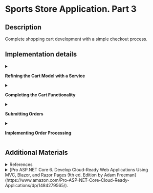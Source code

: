 #  Sports Store Application. Part 3

## Description

Complete shopping cart development with a simple checkout process.

## Implementation details

<details>
<summary>

**Refining the Cart Model with a Service**
</summary>

- Go to the cloned repository of the previous step `Sport Store Application. Part 2`. 

- Switch to the `sports-store-application-3` branch and do a fast-forward merge according to changes from the `main` branch.

```
$ git checkout sports-store-application-3

$ git merge main --ff

```
- Continue your work in Visual Studio or other IDE.

- Build project, run application and request http://localhost:5000/. All functionalities implemented in the previous step should work.

- To can override the members of the `Cart` class apply the `virtual` keyword to the `AddItem`, `RemoveLine`, `Clear` methods of the `Cart` class

```
namespace SportsStore.Models
{
    public class Cart
    {
        . . .

      ➥public virtual void AddItem(Product product, int quantity)
        {
            . . .
        }

      ➥public virtual void RemoveLine(Product product)
        {
            . . .
        }

      ➥public virtual void Clear()
        {
            . . .
        }
    }
}
```
- Add a `SessionCart` class to `SessionCart.cs` file to the `Models` folder.

```
using Newtonsoft.Json;
using SportsStore.Infrastructure;

namespace SportsStore.Models
{
  ➥public class SessionCart : Cart
    {
        public static Cart GetCart(IServiceProvider services)
        {
            ISession? session = services.GetRequiredService<IHttpContextAccessor>().HttpContext?.Session;
            SessionCart cart = session?.GetJson<SessionCart>("Cart") ?? new SessionCart();
            cart.Session = session;
            return cart;
        }

        [JsonIgnore]
        public ISession? Session { get; set; }

        public override void AddItem(Product product, int quantity)
        {
            base.AddItem(product, quantity);
            Session?.SetJson("Cart", this);
        }

        public override void RemoveLine(Product product)
        {
            base.RemoveLine(product);
            Session?.SetJson("Cart", this);
        }

        public override void Clear()
        {
            base.Clear();
            Session?.Remove("Cart");
        }
    }
}        
```
-  Register a service for the `Cart` class in the `Progrem.cs` file.

```
  . . .
  
  builder.Services.AddSession();
➥builder.Services.AddScoped<Cart>(SessionCart.GetCart);
➥builder.Services.AddSingleton<IHttpContextAccessor, HttpContextAccessor>();
. . .
        
```     
- Simplify the `CartController` class where `Cart` objects are used.

```
using Microsoft.AspNetCore.Mvc;
using SportsStore.Infrastructure;
using SportsStore.Models;
using SportsStore.Models.Repository;
using SportsStore.Models.ViewModels;

namespace SportsStore.Controllers
{
    public class CartController : Controller
    {
        private IStoreRepository repository;

      ➥public CartController(IStoreRepository repository, Cart cart)
        {
            this.repository = repository;
            this.Cart = cart;
        }

      ➥public Cart Cart { get; set; }

        [HttpGet]
        public IActionResult Index(string returnUrl)
        {
            return View(new CartViewModel
            {
                ReturnUrl = returnUrl ?? "/",
                Cart = this.Cart
            });
        }

        [HttpPost]
      ➥public IActionResult Index(long productId, string returnUrl)
        {
            Product? product = repository.Products.FirstOrDefault(p => p.ProductId == productId);

            if (product != null)
            {
                this.Cart.AddItem(product, 1);

                return View(new CartViewModel 
                {
                    Cart = this.Cart, 
                    ReturnUrl = returnUrl 
                });
            }

            return RedirectToAction("Index", "Home");
        }
    }
}
```

- Restart ASP.NET Core and request http://localhost:5000/.

![](Images/3.1.png)

- Add and view changes and than commit.

```
$ git status
$ git add *.cs *.csproj *.cshtml
$ git diff --staged
$ git commit -m "Refining the Cart Model with a Service."
```
</details>

<details>
<summary>

**Completing the Cart Functionality**
</summary>

- To remove items from the cart add to the `Index.cshtml` Razor View file from `SportsStore/Views/Cart` folder a `Remove` button  that will submit an HTTP POST request.

```
. . .
@foreach (var line in Model.Cart.Lines)
{
    <tr>
        . . .
        <td class="text-right">
            @((line.Quantity * line.Product.Price).ToString("c"))
        </td>
      ➥<td class="text-center">
            <form method="post" asp-action="Remove" asp-controller="Cart">
                <input type="hidden" name="ProductID" value="@line.Product.ProductId"/>
                <input type="hidden" name="returnUrl" value="@Model?.ReturnUrl"/>
                <button type="submit" class="btn btn-sm btn-danger">
                    Remove
                </button>
            </form>
        </td>
    </tr>
}
. . .
```

- Add a `Remove` action method to the `CartController` class.

```
using Microsoft.AspNetCore.Mvc;
using SportsStore.Infrastructure;
using SportsStore.Models;
using SportsStore.Models.Repository;
using SportsStore.Models.ViewModels;

namespace SportsStore.Controllers
{
    public class CartController : Controller
    {
        . . .

        [HttpPost]
      ➥public IActionResult Remove(long productId, string returnUrl)
        {
            Cart.RemoveLine(Cart.Lines.First(cl => cl.Product.ProductId == productId).Product)
            return View("Index", new CartViewModel
            {
                Cart = Cart,
                ReturnUrl = returnUrl ?? "/"
            });
        }
        . . . 
    }
} 
```
- Add new `remove` route to the `Program` file.

```
. . .

  app.MapControllerRoute(
      name: "pagination",
      pattern: "Products/Page{productPage:int}",
      defaults: new { Controller = "Home", action = "Index", productPage = 1 });
  
  app.MapControllerRoute(
      name: "categoryPage",
      pattern: "{category}/Page{productPage:int}",
      defaults: new { Controller = "Home", action = "Index" });
  
  app.MapControllerRoute(
      name: "category",
      pattern: "Products/{category}",
      defaults: new { Controller = "Home", action = "Index", productPage = 1 });
  
  app.MapControllerRoute(
      name: "shoppingCart",
      pattern: "Cart",
      defaults: new { Controller = "Cart", action = "Index" });
  
  app.MapControllerRoute(
      name: "default",
      pattern: "/",
      defaults: new { Controller = "Home", action = "Index" });
  
➥app.MapControllerRoute(
      name: "remove",
      pattern: "Remove",
      defaults: new { Controller = "Cart", action = "Remove" });
  . . .
```
- Restart ASP.NET Core and request http://localhost:5000/Cart

![](Images/3.2.png)

- Add a widget that summarizes the contents of the cart and that can be clicked to display the cart contents throughout the application. Use the `Font Awesome` package, which is an excellent set of open source icons that are integrated into applications as fonts, where each character in the font is a different image (see http://fortawesome.github.io/Font-Awesome). To install the [client-side](https://docs.microsoft.com/en-us/aspnet/core/client-side/libman/libman-cli?view=aspnetcore-3.1) package, use a PowerShell command prompt to run the command (or use [Visual Studio possibilities](https://docs.microsoft.com/en-us/aspnet/core/client-side/libman/libman-vs?view=aspnetcore-6.0))

```
libman install font-awesome -d wwwroot/lib/font-awesome

```

The `libman.json` file looks like this (always check for up-to-date versions of the libraries you use)

```
{
  "version": "1.0",
  "defaultProvider": "cdnjs",
  "libraries": [
    {
      "library": "bootstrap@5.2.0",
      "destination": "wwwroot/lib/bootstrap"
    },
    {
      "provider": "cdnjs",
      "library": "font-awesome@6.1.2",
      "destination": "wwwroot/lib/font-awesome/"
    }
  ]
}
```

- Add a `CartSummaryViewComponent` class to the `CartSummaryViewComponent.cs` file to the `Components` folder.

```
namespace SportsStore.Components
{
  ➥public class CartSummaryViewComponent : ViewComponent
    {
        private Cart cart;

        public CartSummaryViewComponent(Cart cart)
        {
            this.cart = cart;
        }

        public IViewComponentResult Invoke()
        {
            return View(cart);
        }
    }
}
```

- Created the `Views/Shared/Components/CartSummary` folder and add to it a View Component named `Default.cshtml` with the following content.

```
@model Cart

<div class="">
    @if (Model.Lines.Any())
    {
        <small class="navbar-text">
            <b>Your cart:</b>
            @Model?.Lines.Sum(x => x.Quantity) item(s)
            @Model?.ComputeTotalValue().ToString("c")
        </small>
    }
    <a asp-route="shoppingCart"
       asp-route-returnurl="@ViewContext.HttpContext.Request.PathAndQuery()">
        <i class="fa fa-shopping-cart"></i>
    </a>
</div>
```

- To display a button with the Font Awesome cart icon and, if there are items in the cart, provides a snapshot that details the number of items and their total value, add the `Cart Summary` to the `_Layout.cshtml` file to the `Views/Shared` folder.

```
<!DOCTYPE html>
<html>
<head>
    <meta name="viewport" content="width=device-width" />
    <title>SportsStore</title>
    <link href="/lib/bootstrap/css/bootstrap.min.css" rel="stylesheet" />
    <link href="/lib/font-awesome/css/all.min.css" rel="stylesheet" />
</head>
<body>
    <div class="bg-primary text-white p-2">
        <div class="container-fluid">
            <div class="row">
                <div class="col navbar-brand">SPORTS STORE</div>
                <div class="col-6 navbar-text text-end">
                  ➥<vc:cart-summary />
                </div>
            </div>
        </div>
    </div>
    <div class="row m-1 p-1">
        <div id="categories" class="col-3">
            <vc:navigation-menu />
        </div>
        <div class="col-9">
            @RenderBody()
        </div>
    </div>
</body>
</html>
```

- Restart ASP.NET Core and request http://localhost:5000/Page2. 

Add `Human Chess Board`.

![](Images/3.3.png)

Click `Continue shopping button`.

![](Images/3.4.png)

The widget that summarizes the contents of the cart looks like this.

![](Images/3.5.png)

If you press the cart icon, you will see summarizes the contents of the cart in details.

![](Images/3.6.png)

- Add and view changes and than commit.

```
$ git status
$ git add *.cs *.cshtml *.json *.csproj
$ git diff --staged
$ git commit -m "Completing the Cart Functionality."
```
</details>

<details>
<summary>

**Submitting Orders**

</summary>

- To represent the shipping details for a customer add a `Order.cs` class file to the `Models` folder.

```
using System.ComponentModel.DataAnnotations;
using Microsoft.AspNetCore.Mvc.ModelBinding;

namespace SportsStore.Models
{
  ➥public class Order
    {
        [BindNever]
        public int OrderId { get; set; }

        [BindNever]
        public ICollection<CartLine> Lines { get; set; } = new List<CartLine>();

        [Required(ErrorMessage = "Please enter a name")]
        public string? Name { get; set; }

        [Required(ErrorMessage = "Please enter the first address line")]
        public string? Line1 { get; set; }

        public string? Line2 { get; set; }

        public string? Line3 { get; set; }

        [Required(ErrorMessage = "Please enter a city name")]
        public string? City { get; set; }

        [Required(ErrorMessage = "Please enter a state name")]
        public string? State { get; set; }

        public string? Zip { get; set; }

        [Required(ErrorMessage = "Please enter a country name")]
        public string? Country { get; set; }

        public bool GiftWrap { get; set; }
    }
}
```

-  Add a `Checkout` button to the cart view to the `Index.cshtml` file to the `SportsStore/Views/Cart` folder.

```
@model CartViewModel

@{
    Layout = "_CartLayout";
}

<h2>Your cart</h2>
<table class="table table-bordered table-striped">
. . .
</table>
<div class="text-center">
    <a class="btn btn-primary" href="@Model.ReturnUrl">Continue shopping</a>
  ➥<a class="btn btn-primary" asp-route="checkout">Checkout</a>
</div>

```

- Add a `OrderController` class with a `Checkout` action method to the `OrderController.cs` file to the `Controllers` folder.

```
using Microsoft.AspNetCore.Mvc;
using SportsStore.Models;
using SportsStore.Models.Repository;

namespace SportsStore.Controllers
{
  ➥public class OrderController : Controller
    {
        public ViewResult Checkout() => View(new Order());
    }
}
```

- Create the `Views/Order` folder and added to it a Razor View called `Checkout.cshtml`.

```   
@model Order

<h2>Check out now</h2>
<p>Please enter your details, and we'll ship your goods right away!</p>
<form asp-action="Checkout" method="post">
    <h3>Ship to</h3>
    <div class="form-group">
        <label>Name:</label><input asp-for="Name" class="form-control" />
    </div>
    <h3>Address</h3>
    <div class="form-group">
        <label>Line 1:</label><input asp-for="Line1" class="form-control" />
    </div>
    <div class="form-group">
        <label>Line 2:</label><input asp-for="Line2" class="form-control" />
    </div>
    <div class="form-group">
        <label>Line 3:</label><input asp-for="Line3" class="form-control" />
    </div>
    <div class="form-group">
        <label>City:</label><input asp-for="City" class="form-control" />
    </div>
    <div class="form-group">
        <label>State:</label><input asp-for="State" class="form-control" />
    </div>
    <div class="form-group">
        <label>Zip:</label><input asp-for="Zip" class="form-control" />
    </div>
    <div class="form-group">
        <label>Country:</label><input asp-for="Country" class="form-control" />
    </div>
    <h3>Options</h3>
    <div class="checkbox">
        <label>
            <input asp-for="GiftWrap" /> Gift wrap these items
        </label>
    </div>
    <div class="text-center">
        <input class="btn btn-primary" type="submit" value="Complete Order" />
    </div>
</form>
```

- Add `checkout` route to the `Program.cs` file

```
  . . .
➥app.MapControllerRoute(
      "checkout",
      "Checkout",
      new { Controller = "Order", action = "Checkout" });
  
  app.MapControllerRoute(
      "remove",
      "Remove",
      new { Controller = "Cart", action = "Remove" });
  . . .    
```
    
- Restart ASP.NET Core and request http://localhost:5000/Checkout.

![](Images/3.7.png)

- Add and view changes and than commit.

```
$ git status
$ git add *.cs *.cshtml
$ git diff --staged
$ git commit -m "Submitting Orders."

```

</details>

<details>
<summary>

**Implementing Order Processing**

</summary>

- Add a new `Orders` property to the `StoreDbContext` database context class.

```
namespace SportsStore.Models
{
    public class StoreDbContext : DbContext
    {
        public StoreDbContext(DbContextOptions<StoreDbContext> options)
            : base(options) { }

        public DbSet<Product> Products => this.Set<Product>();

      ➥public DbSet<Order> Orders => Set<Order>();
    }
}
```

-  To create the migration, use a PowerShell command prompt to run the command.

```
dotnet ef migrations add Orders

```
_This migration will be applied automatically when the application starts because the `SeedData` calls the `Migrate` method provided by Entity Framework Core._

- Follow the same pattern that was used for the `Product` repository for providing access to `Order` objects. Add the `IOrderRepository.cs` interface file to the `Models/Repository` folder.

```
namespace SportsStore.Models.Repository
{
  ➥public interface IOrderRepository
    {
        IQueryable<Order> Orders { get; }

        void SaveOrder(Order order);
    }
}
```

- To implement the order repository interface, add a `EFOrderRepository` class to the `EFOrderRepository.cs` file to the `Models` folder.

```
using Microsoft.EntityFrameworkCore;

namespace SportsStore.Models.Repository
{
  ➥public class EFOrderRepository : IOrderRepository
    {
        private StoreDbContext context;

        public EFOrderRepository(StoreDbContext context)
        {
            this.context = context;
        }

        public IQueryable<Order> Orders => context.Orders
            .Include(o => o.Lines)
            .ThenInclude(l => l.Product);

        public void SaveOrder(Order order)
        {
            context.AttachRange(order.Lines.Select(l => l.Product));

            if (order.OrderId == 0)
            {
                context.Orders.Add(order);
            }

            context.SaveChanges();
        }
    }
}
```
This class implements the `IOrderRepository` interface using Entity Framework Core, allowing the set of `Order` objects that have been stored to be retrieved and allowing for orders to be created or changed.

- Register the `Order Repository Service` in the `Program.cs` file. 

```
. . .
  builder.Services.AddScoped<IStoreRepository, EFStoreRepository>();
➥builder.Services.AddScoped<IOrderRepository, EFOrderRepository>();
  builder.Services.AddDistributedMemoryCache();
  builder.Services.AddSession();
. . .
```   
- To complete the `OrderController` class modify the constructor so that it receives the services it requires to process an order and add an action method that will handle the HTTP form POST request when the user clicks the Complete `Order button`. 

```
using Microsoft.AspNetCore.Mvc;
using SportsStore.Models;
using SportsStore.Models.Repository;

namespace SportsStore.Controllers
{
    public class OrderController : Controller
    {
      ➥private IOrderRepository orderRepository;

      ➥private Cart cart;

      ➥public OrderController(IOrderRepository orderRepository, Cart cart)
        {
            this.orderRepository = orderRepository;
            this.cart = cart;
        }

      ➥public ViewResult Checkout() => View(new Order());

        [HttpPost]
      ➥public IActionResult Checkout(Order order)
        {
            if (!cart.Lines.Any())
            {
                ModelState.AddModelError("", "Sorry, your cart is empty!");
            }

            if (ModelState.IsValid)
            {
                order.Lines = cart.Lines.ToArray();
                orderRepository.SaveOrder(order);
                cart.Clear();
                return View("Completed", order.OrderId);
            }
            
            return View();
        }
    }
}

```
- Add a Validation Summary to the `Checkout.cshtml` Razor View file.

```
  @model Order
  
  <h2>Check out now</h2>
  <p>Please enter your details, and we'll ship your goods right away!</p>
➥<div asp-validation-summary="All" class="text-danger"></div>
  <form asp-action="Checkout" method="post">
. . .
```
- Restart ASP.NET Core and request http://localhost:5000/Checkout. 

![](Images/3.8.png)

- To complete the checkout process, create a `Completed.cshtml` Razor View that displays a thank-you message with a summary of the orders

```
@model int

@{
    this.Layout = "_CartLayout";
}

<div class="text-center">
    <h2>Thanks!</h2>
    <p>Thanks for placing order #@Model.</p>
    <p>We'll ship your goods as soon as possible.</p>
    <a class="btn btn-primary" asp-route="default">Return to Store</a>
</div>
```
and `Checkout` action method to the `OrderController` class.

```
using Microsoft.AspNetCore.Mvc;
using SportsStore.Models;
using SportsStore.Models.Repository;

namespace SportsStore.Controllers
{
    public class OrderController : Controller
    {
        private IOrderRepository orderRepository;

        private Cart cart;

        public OrderController(IOrderRepository orderRepository, Cart cart)
        {
            this.orderRepository = orderRepository;
            this.cart = cart;
        }

        public ViewResult Checkout() => View(model: new Order());

        [HttpPost]
      ➥public IActionResult Checkout(Order order)
        {
            if (!cart.Lines.Any())
            {
                ModelState.AddModelError(key: string.Empty, errorMessage: "Sorry, your cart is empty!");
            }

            if (ModelState.IsValid)
            {
                order.Lines = cart.Lines.ToArray();
                orderRepository.SaveOrder(order: order);
                cart.Clear();
                return View(viewName: "Completed", model: order.OrderId);
            }

            return View();
        }
    }
}

```

- Restart ASP.NET Core and request http://localhost:5000/Checkout. 

![](Images/3.9.png)

- Add and view changes and than commit.

```
$ git status
$ git add *.cs *.csproj *.cshtml
$ git diff --staged
$ git commit -m "Implementing Order Processing."
```

- Push the local branch to the remote branch.

```
$ git push --set-upstream origin sports-store-application-3

```
- Switch to the `main` branch and do a merge according to changes from the `sports-store-application-3` branch.

```
$ git checkout main

$ git merge sports-store-application-3
```
- Push the changes from the local `main` branch to the remote branch.

```
$ git push

```
- Go to the `Sports Store Application. Step 4`. (branch `sports-store-application-4`).


</details>

## Additional Materials

<details><summary>References
</summary> 

1. [Minimal APIs overview](https://docs.microsoft.com/en-us/aspnet/core/fundamentals/minimal-apis?view=aspnetcore-6.0)
1. [Get started with ASP.NET Core MVC](https://docs.microsoft.com/en-us/aspnet/core/tutorials/first-mvc-app/start-mvc?view=aspnetcore-6.0&tabs=visual-studio)
1. [Controllers](https://jakeydocs.readthedocs.io/en/latest/mvc/controllers/index.html)
1. [Views](https://jakeydocs.readthedocs.io/en/latest/mvc/views/index.html)
1. [Models](https://jakeydocs.readthedocs.io/en/latest/mvc/models/index.html)
1. [ASP.NET Core MVC with EF Core - tutorial series](https://docs.microsoft.com/en-us/aspnet/core/data/ef-mvc/?view=aspnetcore-6.0)
1. [Persist and retrieve relational data with Entity Framework Core](https://docs.microsoft.com/en-us/learn/modules/persist-data-ef-core/?view=aspnetcore-6.0)

</details>

<details><summary>[Pro ASP.NET Core 6. Develop Cloud-Ready Web Applications Using MVC, Blazor, and Razor Pages 9th ed. Edition by Adam Freeman](https://www.amazon.com/Pro-ASP-NET-Core-Cloud-Ready-Applications/dp/1484279565/).
</summary> 

1. Part Ⅰ. Chapeter 9. SportsStore: Completing the Cart.
1. Part Ⅱ. Chapeter 13. Using URL Routing.
1. Part Ⅱ. Chapeter 14. Using Dependency Injection.
1. Part Ⅱ. Chapeter 15. Using the Platform Features. Part 1.
1. Part Ⅱ. Chapeter 16. Using the Platform Features. Part 2.
1. Part Ⅱ. Chapeter 17. Working with Data.
1. Part Ⅲ. Chapeter 21. Using Controllers with Views. Part 1.
1. Part Ⅲ. Chapeter 22. Using Controllers with Views. Part 2.
1. Part Ⅲ. Chapeter 24. Using View Components.
1. Part Ⅲ. Chapeter 28. Using Model Binding.
1. Part Ⅲ. Chapeter 29. Using Model Validation.

</details>
